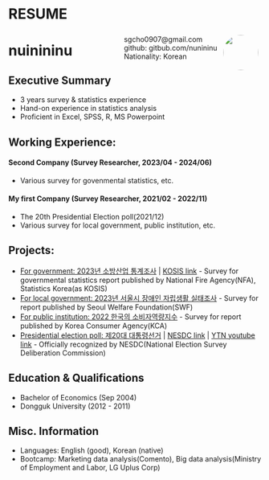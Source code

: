 # RESUME

<img style="float:right;border-radius:50%;width:70px;padding:6px" src="/images/profile.jpg" />

<span style="float:right;padding:6px">
  sgcho0907@gmail.com <br> github: gitbub.com/nunininu <br> Nationality: Korean
</span>

# nuinininu

## Executive Summary

* 3 years survey & statistics experience
* Hand-on experience in statistics analysis
* Proficient in Excel, SPSS, R, MS Powerpoint

## Working Experience:


#### Second Company (Survey Researcher, 2023/04 - 2024/06)

* Various survey for govenmental statistics, etc.

#### My first Company (Survey Researcher, 2021/02 - 2022/11)

* The 20th Presidential Election poll(2021/12)
* Various survey for local government, public institution, etc.

## Projects:

* [For government: 2023년 소방산업 통계조사](http://www.nfa.go.kr:8005/wv/ezpdf/customLayout.jsp?contentId=L0RBVEEvbmZhL25mYS53YXIvdXBsb2FkLy9ib2FyZC8vYmJzXzAwMDAwMDAwMDAwMDAwMTkvMjAyNDA0MDgvMjAyNDA0MDgxNTUzMjc1NzQ4Ni5wZGY%3D) | [KOSIS link](https://kosis.kr/statHtml/statHtml.do?sso=ok&returnurl=https%3A%2F%2Fkosis.kr%3A443%2FstatHtml%2FstatHtml.do%3Flist_id%3DC_17%26obj_var_id%3D%26seqNo%3D%26tblId%3DDT_15610N_001%26vw_cd%3DMT_ZTITLE%26orgId%3D156%26path%3D%252FstatisticsList%252FstatisticsListIndex.do%26conn_path%3DMT_ZTITLE%26itm_id%3D%26lang_mode%3Dko%26scrId%3D%26) - Survey for governmental statistics report published by National Fire Agency(NFA), Statistics Korea(as KOSIS)
* [For local government: 2023년 서울시 장애인 자립생활 실태조사](https://wish.welfare.seoul.kr/swflmsfront/board/boardr.do?bno=100110) - Survey for report published by Seoul Welfare Foundation(SWF) 
* [For public institution: 2022 한국의 소비자역량지수](https://www.kca.go.kr/smartconsumer/synapviewer.do?menukey=7301&fno=10038074&bid=00000146&did=1003473796) - Survey for report published by Korea Consumer Agency(KCA)
* [Presidential election poll: 제20대 대통령선거](https://drive.google.com/file/d/1iRxD3UIAxNGgmRofePhAG45YZVeoPgZO/view) | [NESDC link](https://www.nesdc.go.kr/portal/bbs/B0000005/view.do?nttId=9491&menuNo=200467&searchTime=&sdate=&edate=&pdate=&pollGubuncd=&searchCnd=1&searchWrd=%EC%84%9C%EB%8D%98%ED%8F%AC%EC%8A%A4%ED%8A%B8&pageIndex=2) | [YTN youtube link](https://www.youtube.com/watch?v=8v6Hl0KoXBA) - Officially recognized by NESDC(National Election Survey Deliberation Commission) 


## Education & Qualifications

* Bachelor of Economics (Sep 2004)
* Dongguk University (2012 - 2011)

## Misc. Information

* Languages: English (good), Korean (native)
* Bootcamp: Marketing data analysis(Comento), Big data analysis(Ministry of Employment and Labor, LG Uplus Corp)
